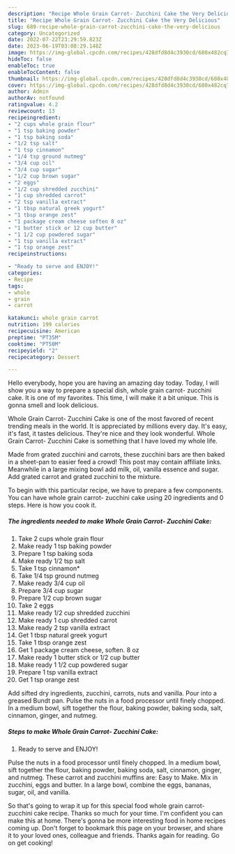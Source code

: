 ```yaml
---
description: "Recipe Whole Grain Carrot- Zucchini Cake the Very Delicious"
title: "Recipe Whole Grain Carrot- Zucchini Cake the Very Delicious"
slug: 689-recipe-whole-grain-carrot-zucchini-cake-the-very-delicious
category: Uncategorized
date: 2022-07-22T23:29:59.823Z
date: 2023-06-19T03:08:29.148Z
image: https://img-global.cpcdn.com/recipes/428dfd8d4c3930cd/680x482cq70/whole-grain-carrot-zucchini-cake-recipe-main-photo.jpg
hideToc: false
enableToc: true
enableTocContent: false
thumbnail: https://img-global.cpcdn.com/recipes/428dfd8d4c3930cd/680x482cq70/whole-grain-carrot-zucchini-cake-recipe-main-photo.jpg
cover: https://img-global.cpcdn.com/recipes/428dfd8d4c3930cd/680x482cq70/whole-grain-carrot-zucchini-cake-recipe-main-photo.jpg
author: Admin
authorAv: notfound
ratingvalue: 4.2
reviewcount: 13
recipeingredient:
- "2 cups whole grain flour"
- "1 tsp baking powder"
- "1 tsp baking soda"
- "1/2 tsp salt"
- "1 tsp cinnamon"
- "1/4 tsp ground nutmeg"
- "3/4 cup oil"
- "3/4 cup sugar"
- "1/2 cup brown sugar"
- "2 eggs"
- "1/2 cup shredded zucchini"
- "1 cup shredded carrot"
- "2 tsp vanilla extract"
- "1 tbsp natural greek yogurt"
- "1 tbsp orange zest"
- "1 package cream cheese soften 8 oz"
- "1 butter stick or 12 cup butter"
- "1 1/2 cup powdered sugar"
- "1 tsp vanilla extract"
- "1 tsp orange zest"
recipeinstructions:

- "Ready to serve and ENJOY!"
categories:
- Recipe
tags:
- whole
- grain
- carrot

katakunci: whole grain carrot 
nutrition: 199 calories
recipecuisine: American
preptime: "PT35M"
cooktime: "PT50M"
recipeyield: "2"
recipecategory: Dessert

---
```



Hello everybody, hope you are having an amazing day today. Today, I will show you a way to prepare a special dish, whole grain carrot- zucchini cake. It is one of my favorites. This time, I will make it a bit unique. This is gonna smell and look delicious.

Whole Grain Carrot- Zucchini Cake is one of the most favored of recent trending meals in the world. It is appreciated by millions every day. It's easy, it's fast, it tastes delicious. They're nice and they look wonderful. Whole Grain Carrot- Zucchini Cake is something that I have loved my whole life.

Made from grated zucchini and carrots, these zucchini bars are then baked in a sheet-pan to easier feed a crowd! This post may contain affiliate links. Meanwhile in a large mixing bowl add milk, oil, vanilla essence and sugar. Add grated carrot and grated zucchini to the mixture.


To begin with this particular recipe, we have to prepare a few components. You can have whole grain carrot- zucchini cake using 20 ingredients and 0 steps. Here is how you cook it.

<!--inarticleads1-->

##### The ingredients needed to make Whole Grain Carrot- Zucchini Cake:

1. Take 2 cups whole grain flour
1. Make ready 1 tsp baking powder
1. Prepare 1 tsp baking soda
1. Make ready 1/2 tsp salt
1. Take 1 tsp cinnamon*
1. Take 1/4 tsp ground nutmeg
1. Make ready 3/4 cup oil
1. Prepare 3/4 cup sugar
1. Prepare 1/2 cup brown sugar
1. Take 2 eggs
1. Make ready 1/2 cup shredded zucchini
1. Make ready 1 cup shredded carrot
1. Make ready 2 tsp vanilla extract
1. Get 1 tbsp natural greek yogurt
1. Take 1 tbsp orange zest
1. Get 1 package cream cheese, soften. 8 oz
1. Make ready 1 butter stick or 1/2 cup butter
1. Make ready 1 1/2 cup powdered sugar
1. Prepare 1 tsp vanilla extract
1. Get 1 tsp orange zest


Add sifted dry ingredients, zucchini, carrots, nuts and vanilla. Pour into a greased Bundt pan. Pulse the nuts in a food processor until finely chopped. In a medium bowl, sift together the flour, baking powder, baking soda, salt, cinnamon, ginger, and nutmeg. 

<!--inarticleads2-->

##### Steps to make Whole Grain Carrot- Zucchini Cake:


1. Ready to serve and ENJOY!

Pulse the nuts in a food processor until finely chopped. In a medium bowl, sift together the flour, baking powder, baking soda, salt, cinnamon, ginger, and nutmeg. These carrot and zucchini muffins are: Easy to Make. Mix in zucchini, eggs and butter. In a large bowl, combine the eggs, bananas, sugar, oil, and vanilla. 

So that's going to wrap it up for this special food whole grain carrot- zucchini cake recipe. Thanks so much for your time. I'm confident you can make this at home. There's gonna be more interesting food in home recipes coming up. Don't forget to bookmark this page on your browser, and share it to your loved ones, colleague and friends. Thanks again for reading. Go on get cooking!
